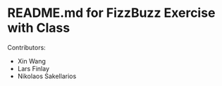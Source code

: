 # README.md for FizzBuzz Exercise with Class

Contributors:
- Xin Wang
- Lars Finlay
- Nikolaos Sakellarios
